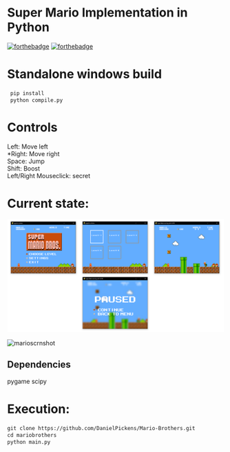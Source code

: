# Super Mario Implementation in Python
[![forthebadge](https://forthebadge.com/images/badges/made-with-python.svg)](https://forthebadge.com)
[![forthebadge](https://forthebadge.com/images/badges/built-with-love.svg)](https://forthebadge.com)


# Standalone windows build
```
 pip install 
 python compile.py 
 ```

# Controls

 Left: Move left  
 *Right: Move right  
 Space: Jump  
 Shift: Boost   
 Left/Right Mouseclick: secret   

# Current state:
![Alt text](img/pics.png "current state")

![marioscrnshot](https://user-images.githubusercontent.com/72703981/139520557-c5307cfe-913d-4883-b478-75ffec43663f.png)

## Dependencies	
 pygame	
scipy	


# Execution:
```
git clone https://github.com/DanielPickens/Mario-Brothers.git
cd mariobrothers
python main.py
```
